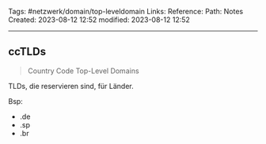 Tags: #netzwerk/domain/top-leveldomain 
Links: 
Reference:
Path: Notes
Created: 2023-08-12 12:52
modified: 2023-08-12 12:52
___
## ccTLDs
>Country Code Top-Level Domains

TLDs, die reservieren sind, für Länder.

Bsp:
- .de
- .sp
- .br
